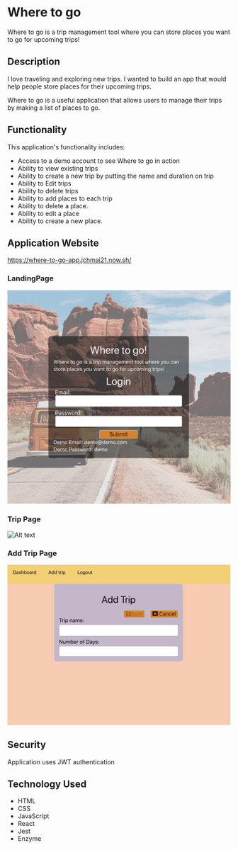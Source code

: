 # Where to go
Where to go is a trip management tool where you can store places you want to go for upcoming trips!

## Description
I love traveling and exploring new trips.  I wanted to build an app that would help people store places for their upcoming trips.

Where to go is a useful application that allows users to manage their trips by making a list of places to go.  

## Functionality
This application's functionality includes:
* Access to a demo account to see Where to go in action
* Ability to view existing trips 
* Ability to create a new trip by putting the name and duration on trip
* Ability to Edit trips 
* Ability to delete trips
* Ability to add places to each trip
* Ability to delete a place. 
* Ability to edit a place
* Ability to create a new place. 


## Application Website
https://where-to-go-app.jchmai21.now.sh/

### LandingPage 
![Alt text](Readme.Screenshots/landingpage.png?raw=true "Lioness-LandingPage")

### Trip Page
![Alt text](Readme.Screenshots/trippage.jpg?raw=true "Lioness Project Page")

### Add Trip Page
![Alt text](Readme.Screenshots/Addtrippage.png?raw=true "Lioness Project Page")





## Security
Application uses JWT authentication

## Technology Used
* HTML
* CSS
* JavaScript
* React
* Jest
* Enzyme
